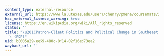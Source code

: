 ```yaml
---
content_type: external-resource
external_url: https://www.la.utexas.edu/users/chenry/pmena/coursemats/2009/Scott-1972-clientelism.pdf
has_external_license_warning: true
license: https://en.wikipedia.org/wiki/All_rights_reserved
status: ''
title: "\u201CPatron-Client Politics and Political Change in Southeast Asia,\u201D\
  \ (PDF)"
uid: b0005a29-ee59-480c-8f14-02f16ed73ea2
wayback_url: ''
---
```

